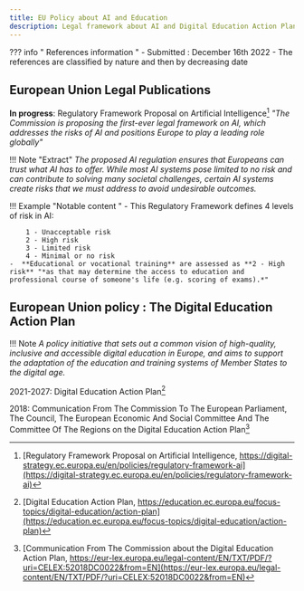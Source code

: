 ```yaml
---
title: EU Policy about AI and Education
description: Legal framework about AI and Digital Education Action Plan
---
```

??? info " References information "
    - Submitted : December 16th 2022
    - The references are classified by nature and then by decreasing date


## European Union Legal Publications

**In progress**: Regulatory Framework Proposal on Artificial Intelligence[^1]
*"The Commission is proposing the first-ever legal framework on AI, which addresses the risks of AI and positions Europe to play a leading role globally"*

!!! Note "Extract"
      *The proposed AI regulation ensures that Europeans can trust what AI has to offer. While most AI systems pose limited to no risk and can contribute to solving many societal challenges, certain AI systems create risks that we must address to avoid undesirable outcomes.*

!!! Example "Notable content "
    - This Regulatory Framework defines 4 levels of risk in AI:

        1 - Unacceptable risk  
        2 - High risk  
        3 - Limited risk  
        4 - Minimal or no risk
    -  **Educational or vocational training** are assessed as **2 - High risk** "*as that may determine the access to education and professional course of someone's life (e.g. scoring of exams).*"


## European Union policy : The Digital Education Action Plan

!!! Note
    *A policy initiative that sets out a common vision of high-quality, inclusive and accessible digital education in Europe, and aims to support the adaptation of the education and training systems of Member States to the digital age.*

2021-2027: Digital Education Action Plan[^2]

2018: Communication From The Commission To The European Parliament, The Council, The European Economic And Social Committee And The Committee Of The Regions on the Digital Education Action Plan[^3]

[^1]: [Regulatory Framework Proposal on Artificial Intelligence, https://digital-strategy.ec.europa.eu/en/policies/regulatory-framework-ai](https://digital-strategy.ec.europa.eu/en/policies/regulatory-framework-ai)

[^2]: [Digital Education Action Plan, https://education.ec.europa.eu/focus-topics/digital-education/action-plan](https://education.ec.europa.eu/focus-topics/digital-education/action-plan)

[^3]: [Communication From The Commission about the Digital Education Action Plan, https://eur-lex.europa.eu/legal-content/EN/TXT/PDF/?uri=CELEX:52018DC0022&from=EN](https://eur-lex.europa.eu/legal-content/EN/TXT/PDF/?uri=CELEX:52018DC0022&from=EN)
